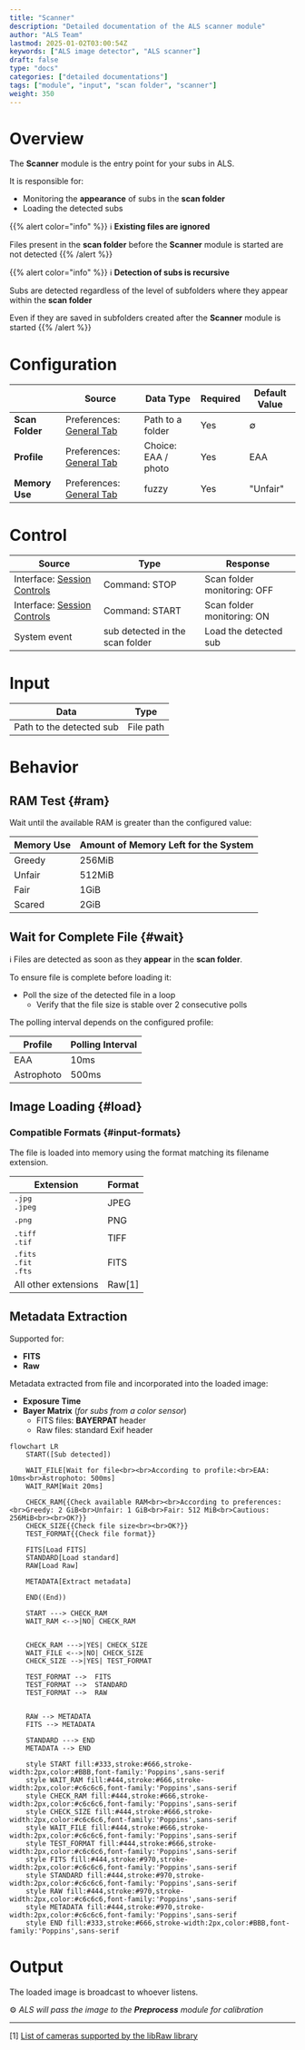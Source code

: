 ```yaml
---
title: "Scanner"
description: "Detailed documentation of the ALS scanner module"
author: "ALS Team"
lastmod: 2025-01-02T03:00:54Z
keywords: ["ALS image detector", "ALS scanner"]
draft: false
type: "docs"
categories: ["detailed documentations"]
tags: ["module", "input", "scan folder", "scanner"]
weight: 350
---
```


# Overview

The **Scanner** module is the entry point for your subs in ALS.

It is responsible for:
- Monitoring the **appearance** of subs in the **scan folder**
- Loading the detected subs

{{% alert color="info" %}}
ℹ️ **Existing files are ignored**

Files present in the **scan folder** before the **Scanner** module is started are not detected
{{% /alert %}}

{{% alert color="info" %}}
ℹ️ **Detection of subs is recursive**

Subs are detected regardless of the level of subfolders where they appear within the **scan folder**

Even if they are saved in subfolders created after the **Scanner** module is started
{{% /alert %}}

# Configuration

|                     | Source                                                                           | Data Type           | Required | Default Value |
|---------------------|----------------------------------------------------------------------------------|---------------------|----------|---------------|
| **Scan Folder**     | Preferences: [General Tab](../../userguide/preferences/general/#scan-folder)     | Path to a folder    | Yes      | ∅             |
| **Profile**         | Preferences: [General Tab](../../userguide/preferences/general/#profile)         | Choice: EAA / photo | Yes      | EAA           |
| **Memory Use**      | Preferences: [General Tab](../../userguide/preferences/general/#memory)          | fuzzy               | Yes      | "Unfair"      |

# Control

| Source                                                                          | Type                            | Response                    |
|---------------------------------------------------------------------------------|---------------------------------|-----------------------------|
| Interface: [Session Controls](../../userguide/ui/controls/#session-controls)    | Command: STOP                   | Scan folder monitoring: OFF |
| Interface: [Session Controls](../../userguide/ui/controls/#session-controls)    | Command: START                  | Scan folder monitoring: ON  |
| System event                                                                    | sub detected in the scan folder | Load the detected sub       |


# Input

| Data                     | Type              |
|--------------------------|-------------------|
| Path to the detected sub | File path         |

# Behavior

## RAM Test {#ram}

Wait until the available RAM is greater than the configured value:

| Memory Use | Amount of Memory Left for the System |
|------------|--------------------------------------|
| Greedy     | 256MiB                               |
| Unfair     | 512MiB                               |
| Fair       | 1GiB                                 |
| Scared     | 2GiB                                 |

## Wait for Complete File {#wait}

ℹ️ Files are detected as soon as they **appear** in the **scan folder**.

To ensure file is complete before loading it:

- Poll the size of the detected file in a loop
    - Verify that the file size is stable over 2 consecutive polls

The polling interval depends on the configured profile:

| Profile        | Polling Interval |
|----------------|------------------|
| EAA            | 10ms             |
| Astrophoto     | 500ms            |

## Image Loading {#load}

### Compatible Formats {#input-formats}

The file is loaded into memory using the format matching its filename extension.

| Extension                                                        | Format |
|------------------------------------------------------------------|--------|
| <div style="font-family: monospace;">.jpg<br>.jpeg</div>         | JPEG   |
| <span style="font-family: monospace;">.png</span>                | PNG    |
| <div style="font-family: monospace;">.tiff<br>.tif</div>         | TIFF   |
| <div style="font-family: monospace;">.fits<br>.fit<br>.fts</div> | FITS   |
| All other extensions                                             | Raw[1] |

## Metadata Extraction

Supported for:
- **FITS**
- **Raw**

Metadata extracted from file and incorporated into the loaded image:
- **Exposure Time**
- **Bayer Matrix** (_for subs from a color sensor_)
    - FITS files: **BAYERPAT** header
    - Raw files: standard Exif header

```mermaid
flowchart LR
    START([Sub detected])
    
    WAIT_FILE[Wait for file<br><br>According to profile:<br>EAA: 10ms<br>Astrophoto: 500ms]    
    WAIT_RAM[Wait 20ms]
    
    CHECK_RAM{{Check available RAM<br><br>According to preferences:<br>Greedy: 2 GiB<br>Unfair: 1 GiB<br>Fair: 512 MiB<br>Cautious: 256MiB<br><br>OK?}}
    CHECK_SIZE{{Check file size<br><br>OK?}}
    TEST_FORMAT{{Check file format}}
    
    FITS[Load FITS]
    STANDARD[Load standard]
    RAW[Load Raw]
    
    METADATA[Extract metadata]
    
    END((End))
    
    START ---> CHECK_RAM   
    WAIT_RAM <-->|NO| CHECK_RAM
 
    
    CHECK_RAM --->|YES| CHECK_SIZE
    WAIT_FILE <-->|NO| CHECK_SIZE   
    CHECK_SIZE -->|YES| TEST_FORMAT

    TEST_FORMAT -->  FITS
    TEST_FORMAT -->  STANDARD
    TEST_FORMAT -->  RAW
    

    RAW --> METADATA
    FITS --> METADATA
    
    STANDARD ---> END
    METADATA --> END
    
    style START fill:#333,stroke:#666,stroke-width:2px,color:#BBB,font-family:'Poppins',sans-serif
    style WAIT_RAM fill:#444,stroke:#666,stroke-width:2px,color:#c6c6c6,font-family:'Poppins',sans-serif
    style CHECK_RAM fill:#444,stroke:#666,stroke-width:2px,color:#c6c6c6,font-family:'Poppins',sans-serif
    style CHECK_SIZE fill:#444,stroke:#666,stroke-width:2px,color:#c6c6c6,font-family:'Poppins',sans-serif
    style WAIT_FILE fill:#444,stroke:#666,stroke-width:2px,color:#c6c6c6,font-family:'Poppins',sans-serif
    style TEST_FORMAT fill:#444,stroke:#666,stroke-width:2px,color:#c6c6c6,font-family:'Poppins',sans-serif
    style FITS fill:#444,stroke:#970,stroke-width:2px,color:#c6c6c6,font-family:'Poppins',sans-serif
    style STANDARD fill:#444,stroke:#970,stroke-width:2px,color:#c6c6c6,font-family:'Poppins',sans-serif
    style RAW fill:#444,stroke:#970,stroke-width:2px,color:#c6c6c6,font-family:'Poppins',sans-serif
    style METADATA fill:#444,stroke:#970,stroke-width:2px,color:#c6c6c6,font-family:'Poppins',sans-serif
    style END fill:#333,stroke:#666,stroke-width:2px,color:#BBB,font-family:'Poppins',sans-serif
```

# Output

The loaded image is broadcast to whoever listens.

⚙️ _ALS will pass the image to the **Preprocess** module for calibration_

---

[1] [List of cameras supported by the libRaw library](https://www.libraw.org/supported-cameras)